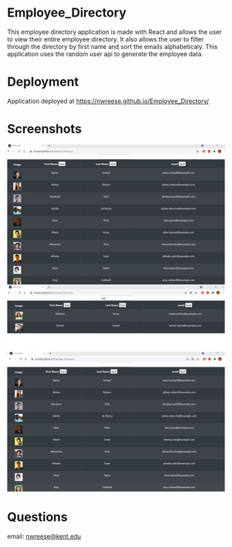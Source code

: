 # Employee_Directory
This employee directory application is made with React and allows the user to view their entire employee directory. It also allows the user to filter through the directory by first name and sort the emails alphabeticaly. This application uses the random user api to generate the employee data. 

# Deployment 
Application deployed at https://nwreese.github.io/Employee_Directory/

# Screenshots
<img src = "employeedirectory/employee_directory4.png">
<br>
<img src = "employeedirectory/employee_directory5.png">
<br>
<img src = "employeedirectory/employee_directory6.png">

# Questions
email: nwreese@kent.edu
